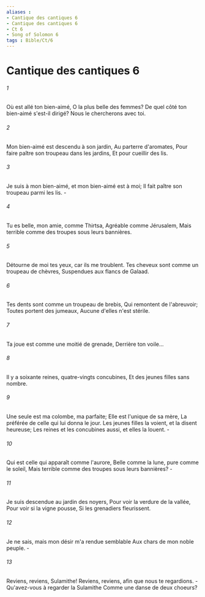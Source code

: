 ```yaml
---
aliases : 
- Cantique des cantiques 6
- Cantique des cantiques 6
- Ct 6
- Song of Solomon 6
tags : Bible/Ct/6
---
```


# Cantique des cantiques 6

###### 1
Où est allé ton bien-aimé, O la plus belle des femmes? De quel côté ton bien-aimé s'est-il dirigé? Nous le chercherons avec toi.
###### 2
Mon bien-aimé est descendu à son jardin, Au parterre d'aromates, Pour faire paître son troupeau dans les jardins, Et pour cueillir des lis.
###### 3
Je suis à mon bien-aimé, et mon bien-aimé est à moi; Il fait paître son troupeau parmi les lis. -
###### 4
Tu es belle, mon amie, comme Thirtsa, Agréable comme Jérusalem, Mais terrible comme des troupes sous leurs bannières.
###### 5
Détourne de moi tes yeux, car ils me troublent. Tes cheveux sont comme un troupeau de chèvres, Suspendues aux flancs de Galaad.
###### 6
Tes dents sont comme un troupeau de brebis, Qui remontent de l'abreuvoir; Toutes portent des jumeaux, Aucune d'elles n'est stérile.
###### 7
Ta joue est comme une moitié de grenade, Derrière ton voile...
###### 8
Il y a soixante reines, quatre-vingts concubines, Et des jeunes filles sans nombre.
###### 9
Une seule est ma colombe, ma parfaite; Elle est l'unique de sa mère, La préférée de celle qui lui donna le jour. Les jeunes filles la voient, et la disent heureuse; Les reines et les concubines aussi, et elles la louent. -
###### 10
Qui est celle qui apparaît comme l'aurore, Belle comme la lune, pure comme le soleil, Mais terrible comme des troupes sous leurs bannières? -
###### 11
Je suis descendue au jardin des noyers, Pour voir la verdure de la vallée, Pour voir si la vigne pousse, Si les grenadiers fleurissent.
###### 12
Je ne sais, mais mon désir m'a rendue semblable Aux chars de mon noble peuple. -
###### 13
Reviens, reviens, Sulamithe! Reviens, reviens, afin que nous te regardions. -Qu'avez-vous à regarder la Sulamithe Comme une danse de deux choeurs?
